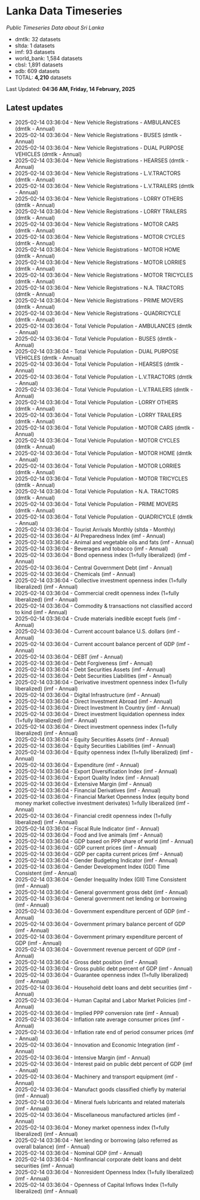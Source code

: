 # Lanka Data Timeseries
*Public Timeseries Data about Sri Lanka*

* dmtlk: 32 datasets
* sltda: 1 datasets
* imf: 93 datasets
* world_bank: 1,584 datasets
* cbsl: 1,891 datasets
* adb: 609 datasets
* TOTAL: **4,210** datasets

Last Updated: **04:36 AM, Friday, 14 February, 2025**

## Latest updates

* 2025-02-14 03:36:04 - New Vehicle Registrations - AMBULANCES (dmtlk - Annual)
* 2025-02-14 03:36:04 - New Vehicle Registrations - BUSES (dmtlk - Annual)
* 2025-02-14 03:36:04 - New Vehicle Registrations - DUAL PURPOSE VEHICLES (dmtlk - Annual)
* 2025-02-14 03:36:04 - New Vehicle Registrations - HEARSES (dmtlk - Annual)
* 2025-02-14 03:36:04 - New Vehicle Registrations - L.V.TRACTORS (dmtlk - Annual)
* 2025-02-14 03:36:04 - New Vehicle Registrations - L.V.TRAILERS (dmtlk - Annual)
* 2025-02-14 03:36:04 - New Vehicle Registrations - LORRY OTHERS (dmtlk - Annual)
* 2025-02-14 03:36:04 - New Vehicle Registrations - LORRY TRAILERS (dmtlk - Annual)
* 2025-02-14 03:36:04 - New Vehicle Registrations - MOTOR CARS (dmtlk - Annual)
* 2025-02-14 03:36:04 - New Vehicle Registrations - MOTOR CYCLES (dmtlk - Annual)
* 2025-02-14 03:36:04 - New Vehicle Registrations - MOTOR HOME (dmtlk - Annual)
* 2025-02-14 03:36:04 - New Vehicle Registrations - MOTOR LORRIES (dmtlk - Annual)
* 2025-02-14 03:36:04 - New Vehicle Registrations - MOTOR TRICYCLES (dmtlk - Annual)
* 2025-02-14 03:36:04 - New Vehicle Registrations - N.A. TRACTORS (dmtlk - Annual)
* 2025-02-14 03:36:04 - New Vehicle Registrations - PRIME MOVERS (dmtlk - Annual)
* 2025-02-14 03:36:04 - New Vehicle Registrations - QUADRICYCLE (dmtlk - Annual)
* 2025-02-14 03:36:04 - Total Vehicle Population - AMBULANCES (dmtlk - Annual)
* 2025-02-14 03:36:04 - Total Vehicle Population - BUSES (dmtlk - Annual)
* 2025-02-14 03:36:04 - Total Vehicle Population - DUAL PURPOSE VEHICLES (dmtlk - Annual)
* 2025-02-14 03:36:04 - Total Vehicle Population - HEARSES (dmtlk - Annual)
* 2025-02-14 03:36:04 - Total Vehicle Population - L.V.TRACTORS (dmtlk - Annual)
* 2025-02-14 03:36:04 - Total Vehicle Population - L.V.TRAILERS (dmtlk - Annual)
* 2025-02-14 03:36:04 - Total Vehicle Population - LORRY OTHERS (dmtlk - Annual)
* 2025-02-14 03:36:04 - Total Vehicle Population - LORRY TRAILERS (dmtlk - Annual)
* 2025-02-14 03:36:04 - Total Vehicle Population - MOTOR CARS (dmtlk - Annual)
* 2025-02-14 03:36:04 - Total Vehicle Population - MOTOR CYCLES (dmtlk - Annual)
* 2025-02-14 03:36:04 - Total Vehicle Population - MOTOR HOME (dmtlk - Annual)
* 2025-02-14 03:36:04 - Total Vehicle Population - MOTOR LORRIES (dmtlk - Annual)
* 2025-02-14 03:36:04 - Total Vehicle Population - MOTOR TRICYCLES (dmtlk - Annual)
* 2025-02-14 03:36:04 - Total Vehicle Population - N.A. TRACTORS (dmtlk - Annual)
* 2025-02-14 03:36:04 - Total Vehicle Population - PRIME MOVERS (dmtlk - Annual)
* 2025-02-14 03:36:04 - Total Vehicle Population - QUADRICYCLE (dmtlk - Annual)
* 2025-02-14 03:36:04 - Tourist Arrivals Monthly (sltda - Monthly)
* 2025-02-14 03:36:04 - AI Preparedness Index (imf - Annual)
* 2025-02-14 03:36:04 - Animal and vegetable oils and fats (imf - Annual)
* 2025-02-14 03:36:04 - Beverages and tobacco (imf - Annual)
* 2025-02-14 03:36:04 - Bond openness index (1=fully liberalized) (imf - Annual)
* 2025-02-14 03:36:04 - Central Government Debt (imf - Annual)
* 2025-02-14 03:36:04 - Chemicals (imf - Annual)
* 2025-02-14 03:36:04 - Collective investment openness index (1=fully liberalized) (imf - Annual)
* 2025-02-14 03:36:04 - Commercial credit openness index (1=fully liberalized) (imf - Annual)
* 2025-02-14 03:36:04 - Commodity & transactions not classified accord to kind (imf - Annual)
* 2025-02-14 03:36:04 - Crude materials inedible except fuels (imf - Annual)
* 2025-02-14 03:36:04 - Current account balance U.S. dollars (imf - Annual)
* 2025-02-14 03:36:04 - Current account balance percent of GDP (imf - Annual)
* 2025-02-14 03:36:04 - DEBT (imf - Annual)
* 2025-02-14 03:36:04 - Debt Forgiveness (imf - Annual)
* 2025-02-14 03:36:04 - Debt Securities Assets (imf - Annual)
* 2025-02-14 03:36:04 - Debt Securities Liabilities (imf - Annual)
* 2025-02-14 03:36:04 - Derivative investment openness index (1=fully liberalized) (imf - Annual)
* 2025-02-14 03:36:04 - Digital Infrastructure (imf - Annual)
* 2025-02-14 03:36:04 - Direct Investment Abroad (imf - Annual)
* 2025-02-14 03:36:04 - Direct Investment In Country (imf - Annual)
* 2025-02-14 03:36:04 - Direct investment liquidation openness index (1=fully liberalized) (imf - Annual)
* 2025-02-14 03:36:04 - Direct investment openness index (1=fully liberalized) (imf - Annual)
* 2025-02-14 03:36:04 - Equity Securities Assets (imf - Annual)
* 2025-02-14 03:36:04 - Equity Securities Liabilities (imf - Annual)
* 2025-02-14 03:36:04 - Equity openness index (1=fully liberalized) (imf - Annual)
* 2025-02-14 03:36:04 - Expenditure (imf - Annual)
* 2025-02-14 03:36:04 - Export Diversification Index (imf - Annual)
* 2025-02-14 03:36:04 - Export Quality Index (imf - Annual)
* 2025-02-14 03:36:04 - Extensive Margin (imf - Annual)
* 2025-02-14 03:36:04 - Financial Derivatives (imf - Annual)
* 2025-02-14 03:36:04 - Financial Market Openness Index (equity bond money market collective investment derivates) 1=fully liberalized (imf - Annual)
* 2025-02-14 03:36:04 - Financial credit openness index (1=fully liberalized) (imf - Annual)
* 2025-02-14 03:36:04 - Fiscal Rule Indicator (imf - Annual)
* 2025-02-14 03:36:04 - Food and live animals (imf - Annual)
* 2025-02-14 03:36:04 - GDP based on PPP share of world (imf - Annual)
* 2025-02-14 03:36:04 - GDP current prices (imf - Annual)
* 2025-02-14 03:36:04 - GDP per capita current prices (imf - Annual)
* 2025-02-14 03:36:04 - Gender Budgeting Indicator (imf - Annual)
* 2025-02-14 03:36:04 - Gender Development Index (GDI) Time Consistent (imf - Annual)
* 2025-02-14 03:36:04 - Gender Inequality Index (GII) Time Consistent (imf - Annual)
* 2025-02-14 03:36:04 - General government gross debt (imf - Annual)
* 2025-02-14 03:36:04 - General government net lending or borrowing (imf - Annual)
* 2025-02-14 03:36:04 - Government expenditure percent of GDP (imf - Annual)
* 2025-02-14 03:36:04 - Government primary balance percent of GDP (imf - Annual)
* 2025-02-14 03:36:04 - Government primary expenditure percent of GDP (imf - Annual)
* 2025-02-14 03:36:04 - Government revenue percent of GDP (imf - Annual)
* 2025-02-14 03:36:04 - Gross debt position (imf - Annual)
* 2025-02-14 03:36:04 - Gross public debt percent of GDP (imf - Annual)
* 2025-02-14 03:36:04 - Guarantee openness index (1=fully liberalized) (imf - Annual)
* 2025-02-14 03:36:04 - Household debt loans and debt securities (imf - Annual)
* 2025-02-14 03:36:04 - Human Capital and Labor Market Policies (imf - Annual)
* 2025-02-14 03:36:04 - Implied PPP conversion rate (imf - Annual)
* 2025-02-14 03:36:04 - Inflation rate average consumer prices (imf - Annual)
* 2025-02-14 03:36:04 - Inflation rate end of period consumer prices (imf - Annual)
* 2025-02-14 03:36:04 - Innovation and Economic Integration (imf - Annual)
* 2025-02-14 03:36:04 - Intensive Margin (imf - Annual)
* 2025-02-14 03:36:04 - Interest paid on public debt percent of GDP (imf - Annual)
* 2025-02-14 03:36:04 - Machinery and transport equipment (imf - Annual)
* 2025-02-14 03:36:04 - Manufact goods classified chiefly by material (imf - Annual)
* 2025-02-14 03:36:04 - Mineral fuels lubricants and related materials (imf - Annual)
* 2025-02-14 03:36:04 - Miscellaneous manufactured articles (imf - Annual)
* 2025-02-14 03:36:04 - Money market openness index (1=fully liberalized) (imf - Annual)
* 2025-02-14 03:36:04 - Net lending or borrowing (also referred as overall balance) (imf - Annual)
* 2025-02-14 03:36:04 - Nominal GDP (imf - Annual)
* 2025-02-14 03:36:04 - Nonfinancial corporate debt loans and debt securities (imf - Annual)
* 2025-02-14 03:36:04 - Nonresident Openness Index (1=fully liberalized) (imf - Annual)
* 2025-02-14 03:36:04 - Openness of Capital Inflows Index (1=fully liberalized) (imf - Annual)